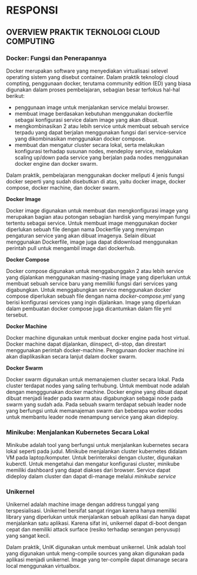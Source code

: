 # RESPONSI #
## OVERVIEW PRAKTIK TEKNOLOGI CLOUD COMPUTING ##

### Docker: Fungsi dan Penerapannya ###

Docker merupakan software yang menyediakan virtualisasi selevel operating sistem yang disebut container. Dalam praktik teknologi cloud compting, penggunaan docker, terutama community edition (ED) yang biasa digunakan dalam proses pembelajaran, sebagian besar terfokus hal-hal berikut: 
* penggunaan image untuk menjalankan service melalui browser.
* membuat image berdasakan kebutuhan menggunakan dockerfile sebagai konfigurasi service dalam image yang akan dibuat.
* mengkombinasikan 2 atau lebih service untuk membuat sebuah service terpadu yang dapat berjalan menggunakan fungsi dari service-service yang dikombinasikan menggunakan docker compose.
* membuat dan mengatur cluster secara lokal, serta melakukan konfigurasi terhadap susunan nodes, mendeploy service, melakukan scaling up/down pada service yang berjalan pada nodes menggunakan docker engine dan docker swarm.

Dalam praktik, pembelajaran menggunakan docker meliputi 4 jenis fungsi docker seperti yang sudah disebutkan di atas, yaitu docker image, docker compose, docker machine, dan docker swarm.

**Docker Image**

Docker image digunakan untuk membuat dan mengkonfigurasi image yang merupakan bagian atau potongan sebagian hardisk yang menyimpan fungsi tertentu sebagai service. Untuk membuat image menggunakan docker diperlukan sebuah file dengan nama Dockerfile yang menyimpan pengaturan service yang akan dibuat imagenya. Selain dibuat menggunakan Dockerfile, image juga dapat didownload menggunakan perintah pull untuk mengambil image dari dockerhub.

**Docker Compose**

Docker compose digunakan untuk menggabunggakn 2 atau lebih service yang dijalankan menggunakan masing-masing image yang diperlukan untuk membuat sebuah service baru yang memiliki fungsi dari services yang digabungkan. Untuk menggabungkan service menggunakan docker compose diperlukan sebuah file dengan nama *docker-compose.yml* yang berisi konfigurasi services yang ingin dijalankan. Image yang diperlukan dalam pembuatan docker compose juga dicantumkan dalam file yml tersebut.

**Docker Machine**

Docker machine digunakan untuk menbuat docker engine pada host virtual. Docker machine dapat dijalankan, diinspect, di-stop, dan direstart menggunakan perintah docker-machine. Penggunaan docker machine ini akan diaplikasikan secara lanjut dalam docker swarm.

**Docker Swarm**

Docker swarm digunakan untuk memanajemen cluster secara lokal. Pada cluster terdapat nodes yang saling terhubung. Untuk membuat node adalah dengan mengggunakan docker machine. Docker engine yang dibuat dapat dibuat menjadi leader pada swarm atau digabungkan sebagai node pada swarm yang sudah ada. Pada sebuah swarm terdapat sebuah leader node yang berfungsi untuk memanajeman swarm dan beberapa worker nodes untuk membantu leader node menampung service yang akan dideploy.

### Minikube: Menjalankan Kubernetes Secara Lokal ###

Minikube adalah tool yang berfungsi untuk menjalankan kubernetes secara lokal seperti pada judul. Minikube menjalankan cluster kubernetes didalam VM pada laptop/komputer. Untuk berinteraksi dengan cluster, digunakan kuberctl. Untuk mengetahui dan mengatur konfigurasi cluster, minikube memiliki dashboard yang dapat diakses dari browser. Service dapat dideploy dalam cluster dan dapat di-manage melalui *minikube service*

### Unikernel ###

Unikernel adalah machine image dengan address tunggal yang terspesialisasi. Unikernel bersifat sangat ringan karena hanya memiliki library yang diperlukan untuk menjalankan sebuah aplikasi dan hanya dapat menjalankan satu aplikasi. Karena sifat ini, unikernel dapat di-boot dengan cepat dan memiliki attack surface (resiko terhadap serangan penyusup) yang sangat kecil.

Dalam praktik, UniK digunakan untuk membuat unikernel. Unik adalah tool yang digunakan untuk meng-compile sources yang akan digunakan pada aplikasi menjadi unikernel. Image yang ter-compile dapat dimanage secara local menggunakan virtualbox. 
